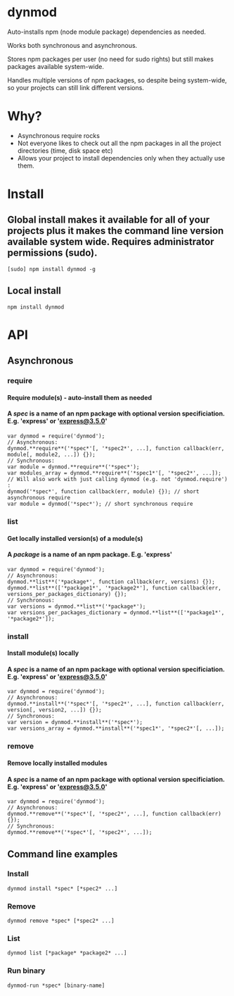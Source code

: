 dynmod
=======

Auto-installs npm (node module package) dependencies as needed.

Works both synchronous and asynchronous.

Stores npm packages per user (no need for sudo rights) but still makes packages available system-wide.

Handles multiple versions of npm packages, so despite being system-wide, so your projects can still link different versions.

# Why?
- Asynchronous require rocks
- Not everyone likes to check out all the npm packages in all the project directories (time, disk space etc)
- Allows your project to install dependencies only when they actually use them.

# Install
## Global install makes it available for all of your projects plus it makes the command line version available system wide. Requires administrator permissions (sudo).
    [sudo] npm install dynmod -g
## Local install
    npm install dynmod

# API
## Asynchronous
### require
#### Require module(s) - auto-install them as needed
#### A *spec* is a name of an npm package with optional version specificiation. E.g. 'express' or 'express@3.5.0'
    var dynmod = require('dynmod');
    // Asynchronous:
    dynmod.**require**('*spec*'[, '*spec2*', ...], function callback(err, module[, module2, ...]) {});
    // Synchronous:
    var module = dynmod.**require**('*spec*');
    var modules_array = dynmod.**require**('*spec1*'[, '*spec2*', ...]);
    // Will also work with just calling dynmod (e.g. not 'dynmod.require') :
    dynmod('*spec*', function callback(err, module) {}); // short asynchronous require
    var module = dynmod('*spec*'); // short synchronous require

### list
#### Get locally installed version(s) of a module(s)
#### A *package* is a name of an npm package. E.g. 'express'
    var dynmod = require('dynmod');
    // Asynchronous:
    dynmod.**list**('*package*', function callback(err, versions) {});
    dynmod.**list**(['*package1*', '*package2*'], function callback(err, versions_per_packages_dictionary) {});
    // Synchronous:
    var versions = dynmod.**list**('*package*');
    var versions_per_packages_dictionary = dynmod.**list**(['*package1*', '*package2*']);

### install
#### Install module(s) locally
#### A *spec* is a name of an npm package with optional version specificiation. E.g. 'express' or 'express@3.5.0'
    var dynmod = require('dynmod');
    // Asynchronous:
    dynmod.**install**('*spec*'[, '*spec2*', ...], function callback(err, version[, version2, ...]) {});
    // Synchronous:
    var version = dynmod.**install**('*spec*');
    var versions_array = dynmod.**install**('*spec1*', '*spec2*'[, ...]);

### remove
#### Remove locally installed modules
#### A *spec* is a name of an npm package with optional version specificiation. E.g. 'express' or 'express@3.5.0'
    var dynmod = require('dynmod');
    // Asynchronous:
    dynmod.**remove**('*spec*'[, '*spec2*', ...], function callback(err) {});
    // Synchronous:
    dynmod.**remove**('*spec*'[, '*spec2*', ...]);

## Command line examples
### Install
    dynmod install *spec* [*spec2* ...]

### Remove
    dynmod remove *spec* [*spec2* ...]

### List
    dynmod list [*package* *package2* ...]

### Run binary
    dynmod-run *spec* [binary-name]
